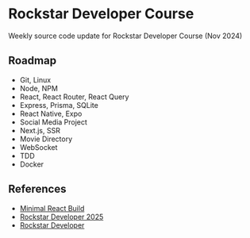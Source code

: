 # Rockstar Developer Course

Weekly source code update for Rockstar Developer Course (Nov 2024)

## Roadmap
* Git, Linux
* Node, NPM
* React, React Router, React Query
* Express, Prisma, SQLite
* React Native, Expo
* Social Media Project
* Next.js, SSR
* Movie Directory
* WebSocket
* TDD
* Docker

## References
* [Minimal React Build](https://gist.github.com/eimg/50832314c7bfbc8d46ed65c44b9d76b5)
* [Rockstar Developer 2025](https://eimaung.com/rsd2025/)
* [Rockstar Developer](https://eimaung.com/rockstar-developer/)